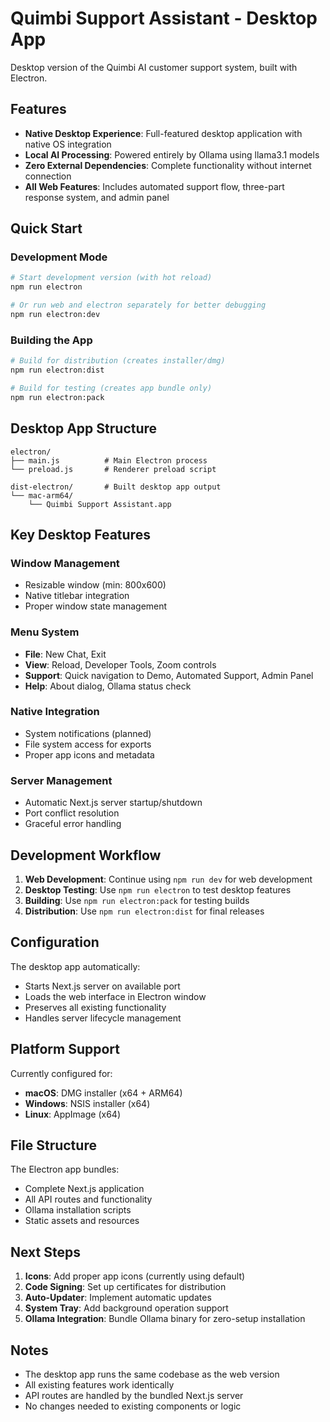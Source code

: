 # Quimbi Support Assistant - Desktop App

Desktop version of the Quimbi AI customer support system, built with Electron.

## Features

- **Native Desktop Experience**: Full-featured desktop application with native OS integration
- **Local AI Processing**: Powered entirely by Ollama using llama3.1 models
- **Zero External Dependencies**: Complete functionality without internet connection
- **All Web Features**: Includes automated support flow, three-part response system, and admin panel

## Quick Start

### Development Mode
```bash
# Start development version (with hot reload)
npm run electron

# Or run web and electron separately for better debugging
npm run electron:dev
```

### Building the App
```bash
# Build for distribution (creates installer/dmg)
npm run electron:dist

# Build for testing (creates app bundle only)
npm run electron:pack
```

## Desktop App Structure

```
electron/
├── main.js          # Main Electron process
└── preload.js       # Renderer preload script

dist-electron/       # Built desktop app output
└── mac-arm64/
    └── Quimbi Support Assistant.app
```

## Key Desktop Features

### Window Management
- Resizable window (min: 800x600)
- Native titlebar integration
- Proper window state management

### Menu System
- **File**: New Chat, Exit
- **View**: Reload, Developer Tools, Zoom controls
- **Support**: Quick navigation to Demo, Automated Support, Admin Panel
- **Help**: About dialog, Ollama status check

### Native Integration
- System notifications (planned)
- File system access for exports
- Proper app icons and metadata

### Server Management
- Automatic Next.js server startup/shutdown
- Port conflict resolution
- Graceful error handling

## Development Workflow

1. **Web Development**: Continue using `npm run dev` for web development
2. **Desktop Testing**: Use `npm run electron` to test desktop features
3. **Building**: Use `npm run electron:pack` for testing builds
4. **Distribution**: Use `npm run electron:dist` for final releases

## Configuration

The desktop app automatically:
- Starts Next.js server on available port
- Loads the web interface in Electron window
- Preserves all existing functionality
- Handles server lifecycle management

## Platform Support

Currently configured for:
- **macOS**: DMG installer (x64 + ARM64)
- **Windows**: NSIS installer (x64)
- **Linux**: AppImage (x64)

## File Structure

The Electron app bundles:
- Complete Next.js application
- All API routes and functionality
- Ollama installation scripts
- Static assets and resources

## Next Steps

1. **Icons**: Add proper app icons (currently using default)
2. **Code Signing**: Set up certificates for distribution
3. **Auto-Updater**: Implement automatic updates
4. **System Tray**: Add background operation support
5. **Ollama Integration**: Bundle Ollama binary for zero-setup installation

## Notes

- The desktop app runs the same codebase as the web version
- All existing features work identically
- API routes are handled by the bundled Next.js server
- No changes needed to existing components or logic